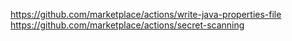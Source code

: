 https://github.com/marketplace/actions/write-java-properties-file
https://github.com/marketplace/actions/secret-scanning

